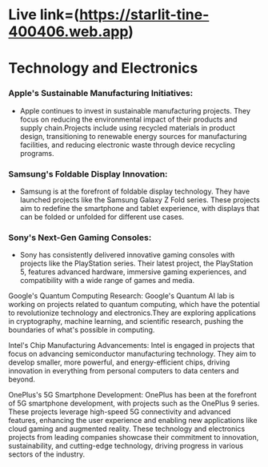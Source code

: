 # Live link=(https://starlit-tine-400406.web.app)

# Technology and Electronics


### Apple's Sustainable Manufacturing Initiatives:
- Apple continues to invest in sustainable manufacturing projects. They focus on reducing the environmental impact of their products and supply chain.Projects include using recycled materials in product design, transitioning to renewable energy sources for manufacturing facilities, and reducing electronic waste through device recycling programs.

### Samsung's Foldable Display Innovation:
- Samsung is at the forefront of foldable display technology. They have launched projects like the Samsung Galaxy Z Fold series.
These projects aim to redefine the smartphone and tablet experience, with displays that can be folded or unfolded for different use cases.

### Sony's Next-Gen Gaming Consoles:
- Sony has consistently delivered innovative gaming consoles with projects like the PlayStation series.
Their latest project, the PlayStation 5, features advanced hardware, immersive gaming experiences, and compatibility with a wide range of games and media.

Google's Quantum Computing Research:
Google's Quantum AI lab is working on projects related to quantum computing, which have the potential to revolutionize technology and electronics.They are exploring applications in cryptography, machine learning, and scientific research, pushing the boundaries of what's possible in computing.

Intel's Chip Manufacturing Advancements:
Intel is engaged in projects that focus on advancing semiconductor manufacturing technology.
They aim to develop smaller, more powerful, and energy-efficient chips, driving innovation in everything from personal computers to data centers and beyond.

OnePlus's 5G Smartphone Development:
OnePlus has been at the forefront of 5G smartphone development, with projects such as the OnePlus 9 series.
These projects leverage high-speed 5G connectivity and advanced features, enhancing the user experience and enabling new applications like cloud gaming and augmented reality.
These technology and electronics projects from leading companies showcase their commitment to innovation, sustainability, and cutting-edge technology, driving progress in various sectors of the industry.

